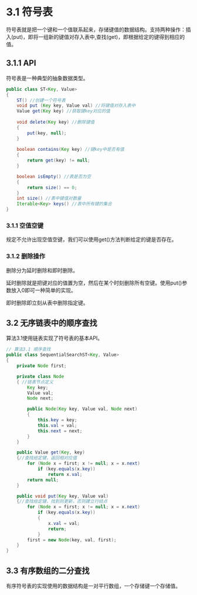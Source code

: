 # 3.1 符号表

符号表就是把一个键和一个值联系起来，存储键值的数据结构。支持两种操作：插入(put)，即将一组新的键值对存入表中,查找(get)，即根据给定的键得到相应的值。

## 3.1.1 API

符号表是一种典型的抽象数据类型。

```java
public class ST<Key, Value>
{
    ST() //创建一个符号表
    void put (Key key, Value val) //将键值对存入表中
    Value get(Key key) //获取键key对应的值
    
    void delete(Key key) //删除键值
    {
        put(key, null);
    }
    
    boolean contains(Key key) //键key中是否有值
    {
        return get(key) != null;
    }

    boolean isEmpty() //表是否为空
    {
        return size() == 0;
    }
    int size() //表中键值对数量
    Iterable<Key> keys() //表中所有键的集合
}
```

### 3.1.1 空值空键

规定不允许出现空值空键，我们可以使用get()方法判断给定的键是否存在。

### 3.1.2 删除操作

删除分为延时删除和即时删除。

延时删除就是把键对应的值置为空，然后在某个时刻删除所有空键。使用put()参数放入0即可一种简单的实现。

即时删除即立刻从表中删除指定键。

## 3.2 无序链表中的顺序查找

算法3.1使用链表实现了符号表的基本API。

```java
// 算法3.1 顺序查找
public class SequentialSearchST<Key, Value>
{
    private Node first;

    private class Node
    { //链表节点定义
        Key key;
        Value val;
        Node next;

        public Node(Key key, Value val, Node next)
        {
            this.key = key;
            this.val = val;
            this.next = next;
        }
    }

    public Value get(Key, key)
    {//查找给定键，返回相对应值
        for (Node x = first; x != null; x = x.next)
            if (key.equals(x.key))
                return x.val;
        return null;
    }

    public void put(Key key, Value val)
    {//查找给定键，找到则更新，否则建立行结点
        for (Node x = first; x != null; x = x.next)
            if (key.equals(x.key))
            {
                x.val = val;
                return;
            }
        first = new Node(key, val, first);
    }
}
```

## 3.3 有序数组的二分查找

有序符号表的实现使用的数据结构是一对平行数组，一个存储键一个存储值。